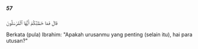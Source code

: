 ##### 57

<span class="ayah">قَالَ فَمَا خَطْبُكُمْ أَيُّهَا ٱلْمُرْسَلُونَ</span>

<span class="ayah_translation">Berkata (pula) Ibrahim: "Apakah urusanmu yang penting (selain itu), hai para utusan?"</span>
